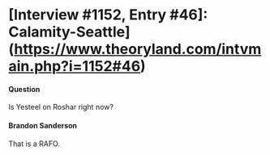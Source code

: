 # [Interview #1152, Entry #46]: Calamity-Seattle](https://www.theoryland.com/intvmain.php?i=1152#46)

#### Question

Is Yesteel on Roshar right now?

#### Brandon Sanderson

That is a RAFO.

